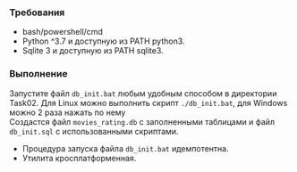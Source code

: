 ### Требования

* bash/powershell/cmd
* Python ^3.7 и доступную из PATH python3.  
* Sqlite 3 и доступную из PATH sqlite3.

### Выполнение
Запустите файл `db_init.bat` любым удобным способом в директории Task02. Для Linux можно выполнить скрипт `./db_init.bat`, для Windows можно 2 раза нажать по нему<br>
Создастся файл `movies_rating.db` с заполненными таблицами и файл `db_init.sql` с использованными скриптами.

- Процедура запуска файла `db_init.bat` идемпотентна.
- Утилита кросплатформенная.

